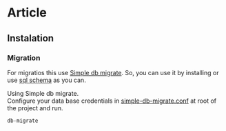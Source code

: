 # Article

## Instalation


### Migration

For migratios this use [Simple db migrate](https://github.com/guilhermechapiewski/simple-db-migrate). So, you can use it by installing or use [sql schema](data/schema/) as you can.

Using Simple db migrate.  
Configure your data base credentials in [simple-db-migrate.conf](simple-db-migrate.conf) at root of the
project and run.

```shell
db-migrate
```
